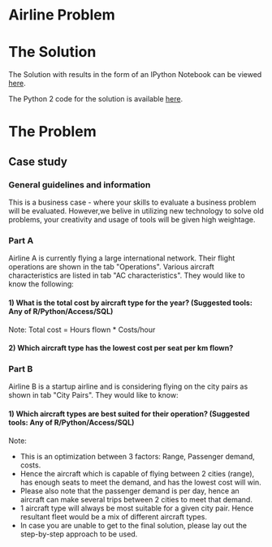 # Airline Problem

# The Solution

The Solution with results in the form of an IPython Notebook can be viewed [here](solution.ipynb).

The Python 2 code for the solution is available [here](solution.py).

# The Problem
## Case study

### General guidelines and information
This is a business case - where your skills to evaluate a business problem will be evaluated.
However,we belive in utilizing new technology to solve old problems, your creativity and usage of tools will be given high weightage.

### Part A
Airline A is currently flying a large international network. Their flight operations are shown in the tab "Operations". Various aircraft characteristics are listed in tab "AC characteristics". They would like to know the following:

#### 1) What is the total cost by aircraft type for the year? (Suggested tools: Any of R/Python/Access/SQL) 
Note: Total cost = Hours flown * Costs/hour

#### 2) Which aircraft type  has the lowest cost per seat per km flown? 

### Part B
Airline B is a startup airline and is considering flying on the city pairs as shown in tab "City Pairs". They would like to know:

#### 1) Which aircraft types are best suited for their operation?  (Suggested tools: Any of R/Python/Access/SQL) 

Note:

- This is an optimization between 3 factors: Range, Passenger demand, costs.
- Hence the aircraft which is capable of flying between 2 cities (range), has enough seats to meet the demand, and has the lowest cost will win.
- Please also note that the passenger demand is per day, hence an aircraft can make several trips between 2 cities to meet that demand.
- 1 aircraft type will always be most suitable for a given city pair. Hence resultant fleet would be a mix of different aircraft types.
- In case you are unable to get to the final solution, please lay out the step-by-step approach to be used.

